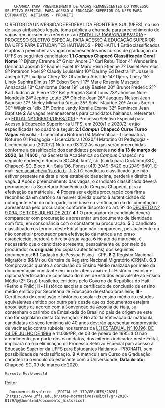         CHAMADA PARA PREENCHIMENTO DE VAGAS REMANESCENTES DO PROCESSO SELETIVO ESPECIAL PARA ACESSO A EDUCAÇÃO SUPERIOR DA UFFS PARA ESTUDANTES HAITIANOS - PROHAITI  

 O REITOR  DA UNIVERSIDADE FEDERAL DA FRONTEIRA SUL (UFFS), no uso de suas atribuições legais, torna pública a chamada para preenchimento de vagas remanescentes referentes ao [EDITAL Nº 1066/GR/UFFS/2019](https://www.uffs.edu.br/atos-normativos/edital/gr/2019-1066) - PROCESSO SELETIVO ESPECIAL PARA ACESSO À EDUCAÇÃO SUPERIOR DA UFFS PARA ESTUDANTES HAITIANOS - PROHAITI.    **1**  Estão classificados e aptos a preencher as vagas remanescentes nos cursos de graduação da UFFS os seguintes candidatos:  **1.1 *Campus*  Chapecó**      **Classificação Geral**     **Nome**      1º    Djhony Etrenne     2º    Ginior Andre     3º    Carl Rebu Tidor     4º    Wenderline Derlanda Joseph     5º    Fadner Fanet     6º    Marc Henri Etienne     7º    Daniel Pierrelus     8º    Peterson Noel     9º    Claudy Louissaint     10º    Dashny Ed Dextra     11º    Josselin Joseph     12º    Loudjina Chery     13º    Ofrandieu Aristilde     14º    Djerry Chery     15º    Lindy Saphira Elmius     16º    Edson Servil     17º    Marie Rosenie Muscade Annacacis     18º    Camilorme Cadet     19º    Lesly Bastien     20º    Brunot Frederic     21º    Karl Judson Jn Pierre     22º    Betty Angela Saint Louis     23º    Jhonson Nore Mondesir     24º    Jephte Loute     25º    Olriche Jean     26º    Jacques Nelson Jean Baptiste     27º    Shelcy Mimarha Oreste     28º    Soivil Maurice     29º    Anous Sterlin     30º    Wilginks Felix     31º    Dorine Landy Koralie Exume     32º    Remineca Jean Baptiste       **2**  As vagas remanescentes para candidatos haitianos, referentes ao [EDITAL Nº 1066/GR/UFFS/2019](https://www.uffs.edu.br/atos-normativos/edital/gr/2019-1066) - Processo Seletivo Especial para Acesso à Educação Superior da UFFS, em 2020/1 e 2020/2, estão especificadas no quadro a seguir:  **2.1 *Campus*  Chapecó**      **Curso**      **Turno**      **Vagas**       Filosofia - Licenciatura   Noturno   04     Matemática - Licenciatura   Noturno   01     Pedagogia - Licenciatura (2020/1)   Matutino   01     Pedagogia - Licenenciatura (2020/2)   Noturno   03     **2.2**  As vagas serão preenchidas conforme a classificação dos candidatos presentes **no dia 13 de março de 2020, às 14h00** , na Secretaria Acadêmica do *Campus*  Chapecó, no seguinte endereço: Rodovia SC 484, km 2, s/n (saída para Guatambu/SC), Chapecó-SC, Bloco A - Sala 106. Fones: (49) 2049-6420 ou 2049-6491. E-mail: sec.acad.ch@uffs.edu.br.  **2.2.1**  O candidato classificado que não estiver presente na data e hora estabelecidas acima, perderá o direito à vaga.    **3**  Após o preenchimento das vagas, o candidato classificado deverá permanecer na Secretaria Acadêmica do *Campus*  Chapecó, para a efetivação da matrícula **.**     **4**  Poderá ser exigida procuração com firma reconhecida em cartório se houver dúvida quanto à autenticidade do outorgante e/ou do outorgado, com base na verificação da documentação apresentada pelo procurador, conforme disposto no art. 9º do [DECRETO Nº 9.094, DE 17 DE JULHO DE 2017](http://www.planalto.gov.br/ccivil_03/_Ato2015-2018/2017/Decreto/D9094.htm).  **4.1**  O procurador do candidato deverá comparecer com procuração e apresentar um documento de identidade com foto, em consonância com o constante na procuração.    **5**  O candidato classificado nos termos deste Edital que não comparecer, pessoalmente ou não constituir procurador para efetivação da matrícula no prazo estabelecido, perderá o direito à sua vaga.    **6**  No ato da matrícula, é necessário que o candidato apresente, pessoalmente ou por meio de procurador os **originais**  (ou cópias autenticadas) dos seguintes documentos:  **6.1**  Cadastro de Pessoa Física - CPF.  **6.2**  Registro Nacional Migratório (RNM) ou Carteira de Registro Nacional Migratório (CRNM).  **6.3**  Comprovação quanto à conclusão do Ensino Médio realizada por meio da documentação constante em um dos itens abaixo:  **I -**  Histórico escolar e diploma/certificado de conclusão do nível de estudos equivalente ao Ensino Médio (2º Grau) brasileiro, emitidos pelo Governo da República do Haiti (Retho e Philo);  **II -**  Histórico escolar e certificado de conclusão de ensino médio emitido por Secretaria de Educação de estado brasileiro;  **III -**  Certificado de conclusão e histórico escolar do ensino médio ou estudos equivalentes emitido por outro país desde que os documentos estejam apostilados de acordo com a Convenção da Apostila de Haia, ou contenham o carimbo da Embaixada do Brasil no país de origem se este não for signatário desta Convenção.    **7**  No ato da efetivação da matrícula, candidatas do sexo feminino até 40 anos deverão apresentar comprovante de vacinação contra rubéola, nos termos da [LEI ESTADUAL Nº 10.196, DE 24 DE JULHO DE 1996](http://leis.alesc.sc.gov.br/html/1996/10196_1996_lei.html) e 11.039/PR, de 03 de janeiro de 1995.    **8**  O não atendimento, por parte dos candidatos, dos critérios indicados neste Edital, implicará na sua eliminação do Processo Seletivo Especial para acesso à Educação Superior da UFFS para Estudantes Haitianos - PROHAITI, sem possibilidade de reclassificação.    **9**  A matrícula em Curso de Graduação caracteriza o vínculo do estudante com a Universidade.        **Data do ato:** Chapecó-SC, 09 de março de 2020.   
 

    Marcelo Recktenvald   
 Reitor 

      Documento Histórico  [EDITAL Nº 179/GR/UFFS/2020](https://www.uffs.edu.br/atos-normativos/edital/gr/2020-0179/@@download/documento_historico)     
      